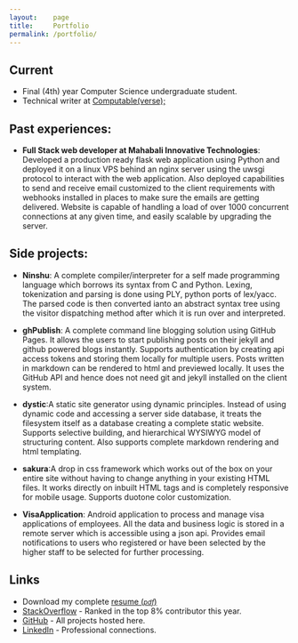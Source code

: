 ```yaml
---
layout:    page
title:     Portfolio
permalink: /portfolio/
---
```


## Current

- Final (4th) year Computer Science undergraduate student.
- Technical writer at [Computable(verse);](http://computableverse.com/)

## Past experiences:

* **Full Stack web developer at Mahabali Innovative Technologies**:
Developed a production ready flask web application using Python and deployed it on a linux VPS behind an
nginx server using the uwsgi protocol to interact with the web application. Also deployed capabilities to send and
receive email customized to the client requirements with web­hooks installed in places to make sure the emails
are getting delivered. Website is capable of handling a load of over 1000 concurrent connections at any given
time, and easily scalable by upgrading the server.

## Side projects:

* **Ninshu**: A complete compiler/interpreter for a self made programming language which borrows its syntax from C
and Python. Lexing, tokenization and parsing is done using PLY, python ports of lex/yacc. The parsed code is
then converted ianto an abstract syntax tree using the visitor dispatching method after which it is run over and
interpreted.

* **ghPublish**: A complete command line blogging solution using GitHub Pages. It allows the users to start
publishing posts on their jekyll and github powered blogs instantly. Supports authentication by creating api
access tokens and storing them locally for multiple users. Posts written in markdown can be rendered to html
and previewed locally. It uses the GitHub API and hence does not need git and jekyll installed on the client
system.

* **dystic**:­A static site generator using dynamic principles. Instead of using dynamic code and accessing a server
side database, it treats the filesystem itself as a database creating a complete static website. Supports selective
building, and hierarchical WYSIWYG model of structuring content. Also supports complete markdown rendering
and html templating.

* **sakura**:­A drop in css framework which works out of the box on your entire site without having to change
anything in your existing HTML files. It works directly on inbuilt HTML tags and is completely responsive for
mobile usage. Supports duo­tone color customization.

* **VisaApplication**: Android application to process and manage visa applications of employees. All the data and
business logic is stored in a remote server which is accessible using a json api. Provides email notifications to
users who registered or have been selected by the higher staff to be selected for further processing.

## Links

* Download my complete [resume (<small><em class="sakura-blossom">pdf</em></small>)](http://miteshshah.com/resume.pdf)
* [StackOverflow](https://stackoverflow.com/users/4395646/miteshninja) - Ranked in the top 8% contributor this year.
* [GitHub](https://github.com/miteshninja) - All projects hosted here.
* [LinkedIn](https://in.linkedin.com/in/mitesh-shah) - Professional connections.
